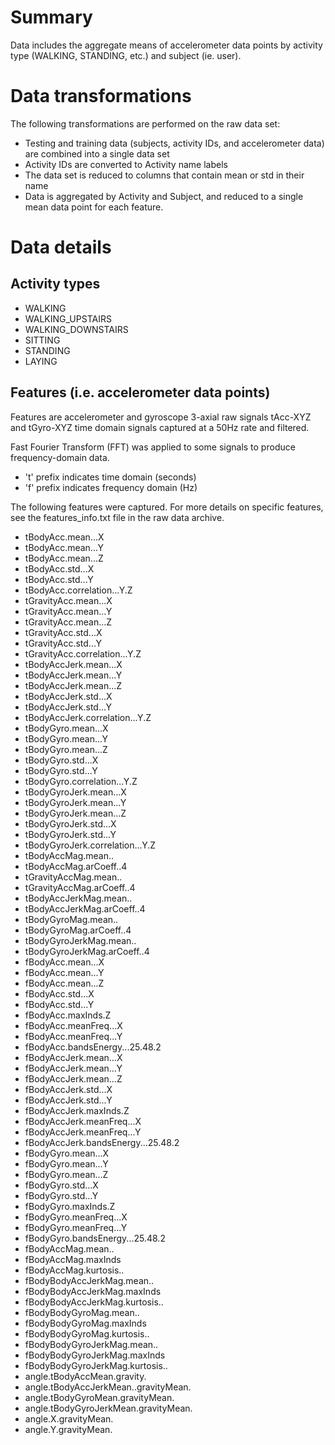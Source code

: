 # Summary

Data includes the aggregate means of accelerometer data points by activity type (WALKING, STANDING, etc.) and subject (ie. user).

# Data transformations

The following transformations are performed on the raw data set:

 * Testing and training data (subjects, activity IDs, and accelerometer data) are combined into a single data set
 * Activity IDs are converted to Activity name labels
 * The data set is reduced to columns that contain mean or std in their name
 * Data is aggregated by Activity and Subject, and reduced to a single mean data point for each feature.

    
# Data details

## Activity types

 * WALKING
 * WALKING_UPSTAIRS
 * WALKING_DOWNSTAIRS
 * SITTING
 * STANDING
 * LAYING

## Features (i.e. accelerometer data points)

Features are accelerometer and gyroscope 3-axial raw signals tAcc-XYZ and tGyro-XYZ time domain signals captured at a 50Hz rate and filtered.

Fast Fourier Transform (FFT) was applied to some signals to produce frequency-domain data.

 * 't' prefix indicates time domain (seconds)
 * 'f' prefix indicates frequency domain (Hz)

The following features were captured. For more details on specific features, see the features_info.txt file in the raw data archive.

 * tBodyAcc.mean...X
 * tBodyAcc.mean...Y
 * tBodyAcc.mean...Z
 * tBodyAcc.std...X
 * tBodyAcc.std...Y
 * tBodyAcc.correlation...Y.Z
 * tGravityAcc.mean...X                
 * tGravityAcc.mean...Y
 * tGravityAcc.mean...Z
 * tGravityAcc.std...X
 * tGravityAcc.std...Y
 * tGravityAcc.correlation...Y.Z
 * tBodyAccJerk.mean...X
 * tBodyAccJerk.mean...Y
 * tBodyAccJerk.mean...Z
 * tBodyAccJerk.std...X
 * tBodyAccJerk.std...Y
 * tBodyAccJerk.correlation...Y.Z
 * tBodyGyro.mean...X
 * tBodyGyro.mean...Y
 * tBodyGyro.mean...Z
 * tBodyGyro.std...X                   
 * tBodyGyro.std...Y
 * tBodyGyro.correlation...Y.Z
 * tBodyGyroJerk.mean...X              
 * tBodyGyroJerk.mean...Y
 * tBodyGyroJerk.mean...Z
 * tBodyGyroJerk.std...X               
 * tBodyGyroJerk.std...Y
 * tBodyGyroJerk.correlation...Y.Z
 * tBodyAccMag.mean..
 * tBodyAccMag.arCoeff..4
 * tGravityAccMag.mean..
 * tGravityAccMag.arCoeff..4           
 * tBodyAccJerkMag.mean..
 * tBodyAccJerkMag.arCoeff..4
 * tBodyGyroMag.mean..
 * tBodyGyroMag.arCoeff..4
 * tBodyGyroJerkMag.mean..
 * tBodyGyroJerkMag.arCoeff..4
 * fBodyAcc.mean...X
 * fBodyAcc.mean...Y
 * fBodyAcc.mean...Z
 * fBodyAcc.std...X
 * fBodyAcc.std...Y
 * fBodyAcc.maxInds.Z
 * fBodyAcc.meanFreq...X
 * fBodyAcc.meanFreq...Y
 * fBodyAcc.bandsEnergy...25.48.2
 * fBodyAccJerk.mean...X
 * fBodyAccJerk.mean...Y
 * fBodyAccJerk.mean...Z               
 * fBodyAccJerk.std...X
 * fBodyAccJerk.std...Y
 * fBodyAccJerk.maxInds.Z              
 * fBodyAccJerk.meanFreq...X
 * fBodyAccJerk.meanFreq...Y
 * fBodyAccJerk.bandsEnergy...25.48.2  
 * fBodyGyro.mean...X
 * fBodyGyro.mean...Y
 * fBodyGyro.mean...Z                  
 * fBodyGyro.std...X
 * fBodyGyro.std...Y
 * fBodyGyro.maxInds.Z                 
 * fBodyGyro.meanFreq...X
 * fBodyGyro.meanFreq...Y
 * fBodyGyro.bandsEnergy...25.48.2     
 * fBodyAccMag.mean..
 * fBodyAccMag.maxInds
 * fBodyAccMag.kurtosis..              
 * fBodyBodyAccJerkMag.mean..
 * fBodyBodyAccJerkMag.maxInds
 * fBodyBodyAccJerkMag.kurtosis..      
 * fBodyBodyGyroMag.mean..
 * fBodyBodyGyroMag.maxInds
 * fBodyBodyGyroMag.kurtosis..         
 * fBodyBodyGyroJerkMag.mean..
 * fBodyBodyGyroJerkMag.maxInds
 * fBodyBodyGyroJerkMag.kurtosis..     
 * angle.tBodyAccMean.gravity.
 * angle.tBodyAccJerkMean..gravityMean.
 * angle.tBodyGyroMean.gravityMean.    
 * angle.tBodyGyroJerkMean.gravityMean.
 * angle.X.gravityMean.
 * angle.Y.gravityMean. 
